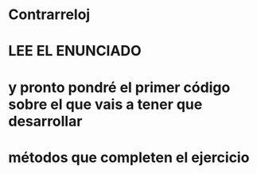 # Contrarreloj
 # LEE EL ENUNCIADO
 # y pronto pondré el primer código sobre el que vais a tener que desarrollar 
 # métodos que completen el ejercicio
